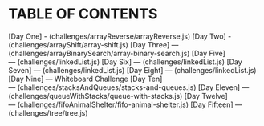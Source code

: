 # TABLE OF CONTENTS
[Day One] - (challenges/arrayReverse/arrayReverse.js)
[Day Two] - (challenges/arrayShift/array-shift.js)
[Day Three] — (challenges/arrayBinarySearch/array-binary-search.js)
[Day Five] — (challenges/linkedList.js)
[Day Six] — (challenges/linkedList.js)
[Day Seven] — (challenges/linkedList.js)
[Day Eight] — (challenges/linkedList.js)
[Day Nine] — Whiteboard Challenge
[Day Ten] — (challenges/stacksAndQueues/stacks-and-queues.js)
[Day Eleven] — (challenges/queueWithStacks/queue-with-stacks.js)
[Day Twelve] — (challenges/fifoAnimalShelter/fifo-animal-shelter.js)
[Day Fifteen] — (challenges/tree/tree.js)